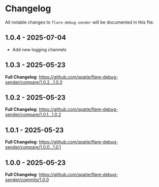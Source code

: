 # Changelog

All notable changes to `flare-debug-sender` will be documented in this file.

## 1.0.4 - 2025-07-04

- Add new logging channels

## 1.0.3 - 2025-05-23

**Full Changelog**: https://github.com/spatie/flare-debug-sender/compare/1.0.2...1.0.3

## 1.0.2 - 2025-05-23

**Full Changelog**: https://github.com/spatie/flare-debug-sender/compare/1.0.1...1.0.2

## 1.0.1 - 2025-05-23

**Full Changelog**: https://github.com/spatie/flare-debug-sender/compare/1.0.0...1.0.1

## 1.0.0 - 2025-05-23

**Full Changelog**: https://github.com/spatie/flare-debug-sender/commits/1.0.0
